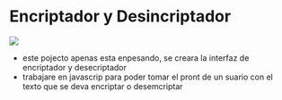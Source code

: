 <h1>Encriptador y Desincriptador</h1>
<div ><img src="https://github.com/herbertguzman/Encriptador-Desincriptador/assets/91335146/3e23ca5f-9ee1-4de1-9a71-79f14d1338cf"></div>

- este pojecto apenas esta enpesando, se creara la interfaz de encriptador y desecriptador
- trabajare en javascrip para poder tomar el pront de un suario con el texto que se deva encriptar o desemcriptar

